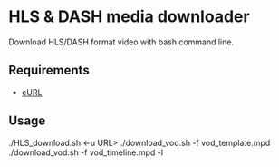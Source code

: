 # HLS & DASH media downloader 
Download HLS/DASH format video with bash command line.

## Requirements
* [cURL](https://curl.se/)

## Usage
./HLS_download.sh <-u URL>
./download_vod.sh -f vod_template.mpd
./download_vod.sh -f vod_timeline.mpd -l
